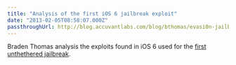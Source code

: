 ```yaml
---
title: "Analysis of the first iOS 6 jailbreak exploit"
date: "2013-02-05T08:58:07.000Z"
passthroughUrl: http://blog.accuvantlabs.com/blog/bthomas/evasi0n-jailbreaks-userland-component
---
```


Braden Thomas analysis the exploits found in iOS 6 used for the [first unthethered jailbreak](http://evasi0n.com/).